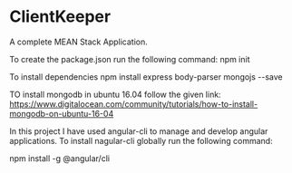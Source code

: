# ClientKeeper
A complete MEAN Stack Application.


To create the package.json run the following command:
npm init

To install dependencies
npm install express body-parser mongojs --save


TO install mongodb in ubuntu 16.04 follow the given link:
https://www.digitalocean.com/community/tutorials/how-to-install-mongodb-on-ubuntu-16-04


In this project I have used angular-cli to manage and develop angular applications.
To install nagular-cli globally run the following command:

npm install -g @angular/cli


